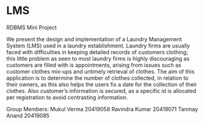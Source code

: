 # LMS
RDBMS Mini Project



We present the design and implementation of a Laundry Management System
(LMS) used in a laundry establishment. Laundry firms are usually faced with
difficulties in keeping detailed records of customers clothing; this little problem as
seen to most laundry firms is highly discouraging as customers are filled with is
appointments, arising from issues such as customer clothes mix-ups and untimely
retrieval of clothes. The aim of this application is to determine the number of
clothes collected, in relation to their owners, as this also helps the users fix a date
for the collection of their clothes. Also customer’s information is secured, as a
specific id is allocated per registration to avoid contrasting information.


Group Members:
Mukul Verma 20419058
Ravindra Kumar 20419071
Tanmay Anand 20419085
